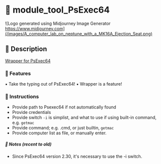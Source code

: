 # :rocket: module_tool_PsExec64


![Logo generated using Midjourney Image Generator https://www.midjourney.com](/images/A_computer_lab_on_neptune_with_a_MK16A_Ejection_Seat.png)


## :page_with_curl: Description

[Wrapper for PsExec64](https://learn.microsoft.com/en-us/sysinternals/downloads/psexec)


### :scroll: Features

:black_small_square: Take the typing out of PsExec64!
:black_small_square: Wrapper is a feature!

### :green_book: Instructions

- Provide path to Psexec64 if not automatically found
- Provide credentials
- Provide switch `-i` is simplist, and what to use if using built-in command, e.g. `getmac`
- Provide command; e.g. <command>.cmd, or just builtin, `getmac`
- Provide computer list as file, or manually enter.


##### :notebook: Notes (recent to old)

- Since PsExec64 version 2.30, it's necessary to use the -i switch.